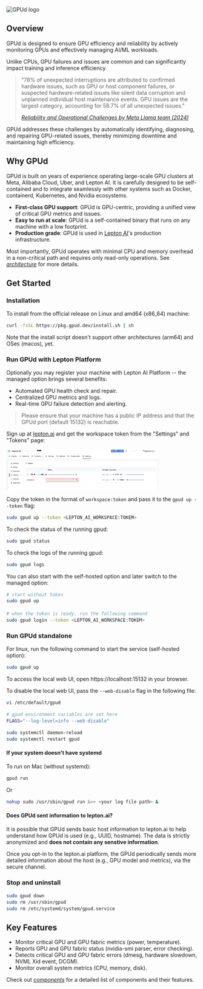 <img src="./assets/gpud.svg" height="100" alt="GPUd logo">

## Overview

GPUd is designed to ensure GPU efficiency and reliability by actively monitoring GPUs and effectively managing AI/ML workloads.

Unlike CPUs, GPU failures and issues are common and can significantly impact training and inference efficiency.

> "78% of unexpected interruptions are attributed to confirmed hardware issues, such as GPU or host component failures, or suspected hardware-related issues like silent data corruption and unplanned individual host maintenance events. GPU issues are the largest category, accounting for 58.7% of all unexpected issues."
>
> [*Reliability and Operational Challenges by Meta Llama team (2024)*](https://ai.meta.com/research/publications/the-llama-3-herd-of-models/)

GPUd addresses these challenges by automatically identifying, diagnosing, and repairing GPU-related issues, thereby minimizing downtime and maintaining high efficiency.

## Why GPUd

GPUd is built on years of experience operating large-scale GPU clusters at Meta, Alibaba Cloud, Uber, and Lepton AI. It is carefully designed to be self-contained and to integrate seamlessly with other systems such as Docker, containerd, Kubernetes, and Nvidia ecosystems.

- **First-class GPU support**: GPUd is GPU-centric, providing a unified view of critical GPU metrics and issues.
- **Easy to run at scale**: GPUd is a self-contained binary that runs on any machine with a low footprint.
- **Production grade**: GPUd is used in [Lepton AI](https://lepton.ai/)'s production infrastructure.

Most importantly, GPUd operates with minimal CPU and memory overhead in a non-critical path and requires only read-only operations. See [*architecture*](./docs/ARCHITECTURE.md) for more details.

## Get Started

### Installation

To install from the official release on Linux and amd64 (x86_64) machine:

```bash
curl -fsSL https://pkg.gpud.dev/install.sh | sh
```

Note that the install script doesn't support other architectures (arm64) and OSes (macos), yet.

### Run GPUd with Lepton Platform

Optionally you may register your machine with Lepton AI Platform -- the managed option brings several benefits:

- Automated GPU health check and repair.
- Centralized GPU metrics and logs.
- Real-time GPU failure detection and alerting.

> Please ensure that your machine has a public IP address and that the GPUd port (default 15132) is reachable.

Sign up at [lepton.ai](https://www.lepton.ai/) and get the workspace token from the "Settings" and "Tokens" page:

<img src="./assets/gpud-lepton.ai-machines-settings.png" width="80%" alt="GPUd lepton.ai machines settings">

Copy the token in the format of `workspace:token` and pass it to the `gpud up --token` flag:

```bash
sudo gpud up --token <LEPTON_AI_WORKSPACE:TOKEM>
```

To check the status of the running gpud:

```bash
sudo gpud status
```

To check the logs of the running gpud:

```bash
sudo gpud logs
```

You can also start with the self-hosted option and later switch to the managed option:

```bash
# start without token
sudo gpud up

# when the token is ready, run the following command
sudo gpud login --token <LEPTON_AI_WORKSPACE:TOKEM>
```

### Run GPUd standalone

For linux, run the following command to start the service (self-hosted option):

```bash
sudo gpud up
```

To access the local web UI, open https://localhost:15132 in your browser.

To disable the local web UI, pass the `--web-disable` flag in the following file:

```bash
vi /etc/default/gpud
```

```bash
# gpud environment variables are set here
FLAGS="--log-level=info --web-disable"
```

```bash
sudo systemctl daemon-reload
sudo systemctl restart gpud
```

#### If your system doesn't have systemd

To run on Mac (without systemd):

```bash
gpud run
```

Or

```bash
nohup sudo /usr/sbin/gpud run &>> <your log file path> &
```

#### Does GPUd sent information to lepton.ai?

It is possible that GPUd sends basic host information to lepton.ai to help understand how GPUd is used (e.g., UUID, hostname). The data is strictly anonymized and **does not contain any senstive information**.

Once you opt-in to the lepton.ai platform, the GPUd periodically sends more detailed information about the host (e.g., GPU model and metrics), via the secure channel.

### Stop and uninstall

```bash
sudo gpud down
sudo rm /usr/sbin/gpud
sudo rm /etc/systemd/system/gpud.service
```

## Key Features

- Monitor critical GPU and GPU fabric metrics (power, temperature).
- Reports  GPU and GPU fabric status (nvidia-smi parser, error checking).
- Detects critical GPU and GPU fabric errors (dmesg, hardware slowdown, NVML Xid event, DCGM).
- Monitor overall system metrics (CPU, memory, disk).

Check out [*components*](./docs/COMPONENTS.md) for a detailed list of components and their features.
